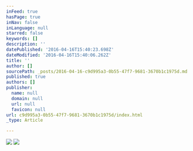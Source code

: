 ```yaml
---
inFeed: true
hasPage: true
inNav: false
inLanguage: null
starred: false
keywords: []
description: ''
datePublished: '2016-04-16T15:40:23.698Z'
dateModified: '2016-04-16T15:40:06.262Z'
title: ''
author: []
sourcePath: _posts/2016-04-16-c9d995a3-0b55-47f7-9681-3670b1c1975d.md
published: true
authors: []
publisher:
  name: null
  domain: null
  url: null
  favicon: null
url: c9d995a3-0b55-47f7-9681-3670b1c1975d/index.html
_type: Article

---
```

![](https://the-grid-user-content.s3-us-west-2.amazonaws.com/1aad6936-ceab-4ef7-be47-b7de0f62738b.png)
![](https://the-grid-user-content.s3-us-west-2.amazonaws.com/744dc938-36fa-4bf3-98fc-26475fb8c2a3.png)